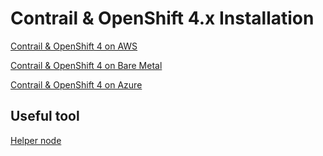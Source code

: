 # Contrail & OpenShift 4.x Installation

[Contrail & OpenShift 4 on AWS](https://github.com/ovaleanujnpr/openshift4.x/tree/master/aws)

[Contrail & OpenShift 4 on Bare Metal](https://github.com/ovaleanujnpr/openshift4.x/tree/master/bare-metal)

[Contrail & OpenShift 4 on Azure](https://github.com/ovaleanujnpr/openshift4.x/tree/master/azure)

## Useful tool

[Helper node](https://github.com/ovaleanujnpr/openshift4.x/tree/master/helper-node)
